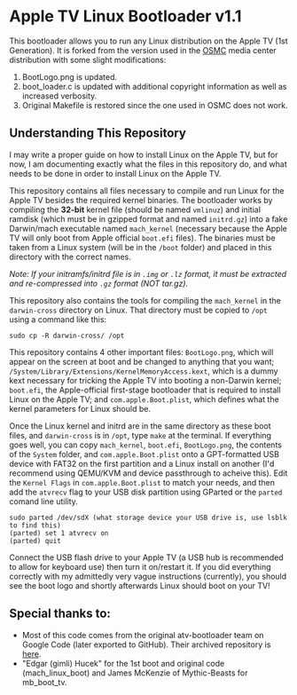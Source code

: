 # Apple TV Linux Bootloader v1.1
This bootloader allows you to run any Linux distribution on the Apple TV (1st Generation). It is forked from the version used in the [OSMC](https://osmc.tv/) media center distribution with some slight modifications:

1. BootLogo.png is updated.
2. boot_loader.c is updated with additional copyright information as well as increased verbosity.
3. Original Makefile is restored since the one used in OSMC does not work.

## Understanding This Repository
I may write a proper guide on how to install Linux on the Apple TV, but for now, I am documenting exactly what the files in this repository do, and what needs to be done in order to install Linux on the Apple TV.

This repository contains all files necessary to compile and run Linux for the Apple TV besides the required kernel binaries. The bootloader works by compiling the **32-bit** kernel file (should be named `vmlinuz`) and initial ramdisk (which must be in gzipped format and named `initrd.gz`) into a fake Darwin/mach executable named `mach_kernel` (necessary because the Apple TV will only boot from Apple official `boot.efi` files). The binaries must be taken from a Linux system (will be in the `/boot` folder) and placed in this directory with the correct names.

*Note: If your initramfs/initrd file is in `.img` or `.lz` format, it must be extracted and re-compressed into `.gz` format (NOT tar.gz).*

This repository also contains the tools for compiling the `mach_kernel` in the `darwin-cross` directory on Linux. That directory must be copied to `/opt` using a command like this:
```
sudo cp -R darwin-cross/ /opt
```

This repository contains 4 other important files: `BootLogo.png`, which will appear on the screen at boot and be changed to anything that you want; `/System/Library/Extensions/KernelMemoryAccess.kext`, which is a dummy kext necessary for tricking the Apple TV into booting a non-Darwin kernel; `boot.efi`, the Apple-official first-stage bootloader that is required to install Linux on the Apple TV; and `com.apple.Boot.plist`, which defines what the kernel parameters for Linux should be.

Once the Linux kernel and initrd are in the same directory as these boot files, and `darwin-cross` is in `/opt`, type `make` at the terminal. If everything goes well, you can copy `mach_kernel`, `boot.efi`, `BootLogo.png`, the contents of the `System` folder, and `com.apple.Boot.plist` onto a GPT-formatted USB device with FAT32 on the first partition and a Linux install on another (I'd recommend using QEMU/KVM and device passthrough to acheive this). Edit the `Kernel Flags` in `com.apple.Boot.plist` to match your needs, and then add the `atvrecv` flag to your USB disk partition using GParted or the `parted` comand line utility. 

```
sudo parted /dev/sdX (what storage device your USB drive is, use lsblk to find this)
(parted) set 1 atvrecv on
(parted) quit
```
Connect the USB flash drive to your Apple TV (a USB hub is recommended to allow for keyboard use) then turn it on/restart it. If you did everything correctly with my admittedly very vague instructions (currently), you should see the boot logo and shortly afterwards Linux should boot on your TV!

## Special thanks to:
- Most of this code comes from the original atv-bootloader team on Google Code (later exported to GitHub). Their archived repository is [here](https://web.archive.org/web/20130525025321/http://code.google.com/p/atv-bootloader/).
- "Edgar (gimli) Hucek" for the 1st boot and original code (mach_linux_boot) and James McKenzie of Mythic-Beasts for mb_boot_tv.

